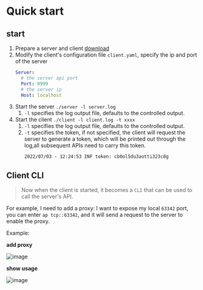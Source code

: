 # Quick start

## start

1. Prepare a server and client [download](https://github.com/fzdwx/burst/releases)
2. Modify the client's configuration file `client.yaml`, specify the ip and port of the server
   ```yaml
   Server:
     # the server api port
     Port: 9999
     # the server ip
     Host: localhost
   ```
3. Start the server `./server -l server.log`
    1. `-l` specifies the log output file, defaults to the controlled output.
4. Start the client `./client -l client.log -t xxxx`
    1. `-l` specifies the log output file, defaults to the controlled output.
    2. `-t` specifies the token, if not specified, the client will request the server to generate a token, which will be
       printed out through the log,all subsequent APIs need to carry this token.
       ```log
       2022/07/03 - 12:24:53 INF token: cb0ol5du3aotti323c8g
       ```

## Client CLI

> Now when the client is started, it becomes a `CLI` that can be used to call the server's API.

For example, I need to add a proxy: I want to expose my local `63342` port, you can enter `ap tcp::63342`, and it will
send a request to the server to enable the proxy.

Example:

**add proxy**

![image](https://user-images.githubusercontent.com/65269574/178137099-de53f387-d321-4dfa-af41-0f9abeb426a5.png)

**show usage**

![image](https://user-images.githubusercontent.com/65269574/178137229-350ee6ff-382d-436e-bf44-9d325a780b7a.png)